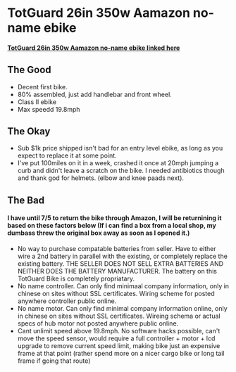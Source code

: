 # TotGuard 26in 350w Aamazon no-name ebike

#### [TotGuard 26in 350w Aamazon no-name ebike linked here](https://www.amazon.com/Electric-TotGuard-Suspension-Removable-Professional/dp/B09LMNBMWR)

## The Good

- Decent first bike.
- 80% assembled, just add handlebar and front wheel.
- Class II ebike
- Max speedd 19.8mph

## The Okay

- Sub $1k price shipped isn't bad for an entry level ebike, as long as you expect to replace it at some point.
- I've put 100miles on it in a week, crashed it once at 20mph jumping a curb and didn't leave a scratch on the bike. I needed antibiotics though and thank god for helmets. (elbow and knee paads next).

## The Bad

#### I have until 7/5 to return the bike through Amazon, I will be returnining it based on these factors below (If i can find a box from a local shop, my dumbass threw the original box away as soon as I opened it.) 

- No way to purchase compatable batteries from seller. Have to either wire a 2nd battery in parallel with the existing, or completely replace the existing battery. THE SELLER DOES NOT SELL EXTRA BATTERIES AND NEITHER DOES THE BATTERY MANUFACTURER. The battery on this TotGuard Bike is completely propriatary.
- No name controller. Can only find minimaal company information, only in chinese on sites without SSL certificates. Wiring scheme for posted anywhere controller public online.
- No name motor. Can only find minimal company information online, only in chinese on sites without SSL certificates. Wireing schema or actual specs of hub motor not posted anywhere public online.
- Cant unlimit speed above 19.8mph. No software hacks possible, can't move the speed sensor, would require a full controller + motor + lcd upgrade to remove current speed limit, making bike just an expensive frame at that point (rather spend more on a nicer cargo bike or long tail frame if going that route)
